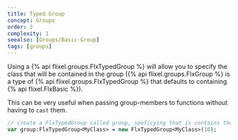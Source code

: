 ```yaml
---
title: Typed Group
concept: Groups
order: 2
complexity: 1
seealso: [Groups/Basic-Group]
tags: [groups]
---
```

Using a {% api flixel.groups.FlxTypedGroup %} will allow you to specify the class that will be contained in the group ({% api flixel.groups.FlxGroup %} is a type of {% api flixel.groups.FlxTypedGroup %} that defaults to containing {% api flixel.FlxBasic %}).

This can be very useful when passing group-members to functions without having to `cast` them.

```haxe
// create a FlxTypedGroup called group, speficying that is contains the class MyClass, and has a maximum of 10
var group:FlxTypedGroup<MyClass> = new FlxTypedGroup<MyClass>(10);
```
